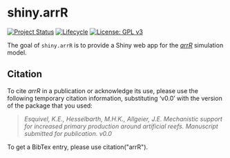 
# shiny.arrR

<!-- badges: start -->
[![Project Status](https://www.repostatus.org/badges/latest/active.svg)](https://www.repostatus.org/#active)
[![Lifecycle](https://lifecycle.r-lib.org/articles/figures/lifecycle-experimental.svg)](https://lifecycle.r-lib.org/articles/stages.html)
[![License: GPL v3](https://img.shields.io/badge/License-GPLv3-blue.svg)](https://www.gnu.org/licenses/gpl-3.0)
<!-- badges: end -->

The goal of `shiny.arrR` is to provide a Shiny web app for the [*arrR*](https://allgeier-lab.github.io/arrR/) simulation model.

## Citation

To cite *arrR* in a publication or acknowledge its use, please use the
following temporary citation information, substituting ‘v0.0’ with the
version of the package that you used:

> *Esquivel, K.E., Hesselbarth, M.H.K., Allgeier, J.E. Mechanistic
> support for increased primary production around artificial reefs.
> Manuscript submitted for publication. v0.0*

To get a BibTex entry, please use citation("arrR").
